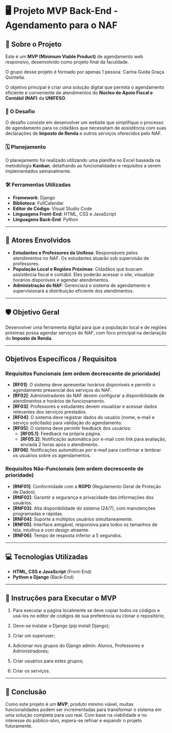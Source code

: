 # 🖥️ Projeto MVP Back-End - Agendamento para o NAF

## 📖 Sobre o Projeto

Este é um **MVP (Minimum Viable Product)** de agendamento web responsivo, desenvolvido como projeto final da faculdade.

O grupo desse projeto é formado por apenas 1 pessoa: Carina Guida Graça Quintella.

O objetivo principal é criar uma solução digital que permita o agendamento eficiente e conveniente de atendimentos do **Núcleo de Apoio Fiscal e Contábil (NAF)** da **UNIFESO**.

### 🎯 O Desafio

O desafio consiste em desenvolver um website que simplifique o processo de agendamento para os cidadãos que necessitam de assistência com suas declarações de **Imposto de Renda** e outros serviços oferecidos pelo NAF.

### 🗓️ Planejamento

O planejamento foi realizado utilizando uma planilha no Excel baseada na metodologia **Kanban**, detalhando as funcionalidades e requisitos a serem implementados semanalmente.

### 🛠️ Ferramentas Utilizadas

- **Framework**: Django
- **Biblioteca**: FullCalendar
- **Editor de Código**: Visual Studio Code
- **Linguagens Front-End**: HTML, CSS e JavaScript
- **Linguagens Back-End**: Python

---

## 👥 Atores Envolvidos

- **Estudantes e Professores da Unifeso**: Responsáveis pelos atendimentos no NAF. Os estudantes atuarão sob supervisão de professores.
- **População Local e Regiões Próximas**: Cidadãos que buscam assistência fiscal e contábil. Eles poderão acessar o site, visualizar horários disponíveis e agendar atendimentos.
- **Administração do NAF**: Gerenciará o sistema de agendamento e supervisionará a distribuição eficiente dos atendimentos.

---

## 🛡️ Objetivo Geral

Desenvolver uma ferramenta digital para que a população local e de regiões próximas possa agendar serviços do NAF, com foco principal na declaração do **Imposto de Renda**.

---

## Objetivos Específicos / Requisitos

### **Requisitos Funcionais** (em ordem decrescente de prioridade)

- **[RF01]**: O sistema deve apresentar horários disponíveis e permitir o agendamento presencial dos serviços do NAF.
- **[RF02]**: Administradores do NAF devem configurar a disponibilidade de atendimentos e horários de funcionamento.
- **[RF03]**: Professores e estudantes devem visualizar e acessar dados relevantes dos serviços prestados.
- **[RF04]**: O sistema deve registrar dados do usuário (nome, e-mail e serviço solicitado) para validação do agendamento.
- **[RF05]**: O sistema deve permitir feedback dos usuários:
  - **[RF05.1]**: Feedback na própria página.
  - **[RF05.2]**: Notificação automática por e-mail com link para avaliação, enviada 2 horas após o atendimento.
- **[RF06]**: Notificações automáticas por e-mail para confirmar e lembrar os usuários sobre os agendamentos.

### **Requisitos Não-Funcionais** (em ordem decrescente de prioridade)

- **[RNF01]**: Conformidade com a **RGPD** (Regulamento Geral de Proteção de Dados).
- **[RNF02]**: Garantir a segurança e privacidade das informações dos usuários.
- **[RNF03]**: Alta disponibilidade do sistema (24/7), com manutenções programadas e rápidas.
- **[RNF04]**: Suporte a múltiplos usuários simultaneamente.
- **[RNF05]**: Interface amigável, responsiva para todos os tamanhos de tela, intuitiva e com design atraente.
- **[RNF06]**: Tempo de resposta inferior a 5 segundos.

---

## 💻 Tecnologias Utilizadas

- **HTML, CSS e JavaScript** (Front-End)
- **Python e Django** (Back-End)

---

## 🚀 Instruções para Executar o MVP

1. Para executar a página localmente se deve copiar todos os códigos e usá-los no editor de códigos de sua preferência ou clonar o repositório;

2. Deve-se instalar o Django (pip install Django);

3. Criar um superuser;

4. Adicionar nos grupos do Django admin: Alunos, Professores e Administradores;

5. Criar usuários para estes grupos;

6. Criar os serviços.

---

## 🏁 Conclusão

Como este projeto é um **MVP**, produto mínimo viável, muitas funcionalidades podem ser incrementadas para transformar o sistema em uma solução completa para uso real. Com base na viabilidade e no interesse do público-alvo, espera-se refinar e expandir o projeto futuramente.
